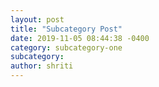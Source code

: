 ```yaml
---
layout: post
title: "Subcategory Post"
date: 2019-11-05 08:44:38 -0400
category: subcategory-one
subcategory: 
author: shriti
---
```



